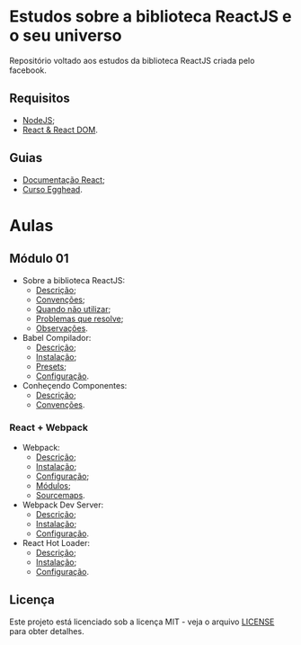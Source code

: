 # Estudos sobre a biblioteca ReactJS e o seu universo

Repositório voltado aos estudos da biblioteca ReactJS criada pelo facebook.

## Requisitos

* [NodeJS](https://nodejs.org/en);
* [React & React DOM](https://reactjs.org/docs/add-react-to-an-existing-app.html#installing-react).

## Guias

* [Documentação React](https://reactjs.org/docs);
* [Curso Egghead](https://egghead.io/courses/the-beginner-s-guide-to-reactjs).

# Aulas

## Módulo 01

* Sobre a biblioteca ReactJS:
  * [Descrição](lessons/m01/sobre-biblioteca-reactjs.md#descrição);
  * [Convenções](lessons/m01/sobre-biblioteca-reactjs.md#convenções);
  * [Quando não utilizar](lessons/m01/sobre-biblioteca-reactjs.md#quando-não-utilizar);
  * [Problemas que resolve](lessons/m01/sobre-biblioteca-reactjs.md#problemas-que-resolve);
  * [Observações](lessons/m01/sobre-biblioteca-reactjs.md#observações).
* Babel Compilador:
  * [Descrição](lessons/m01/babel-compilador.md#descrição);
  * [Instalação](lessons/m01/babel-compilador.md#instalação);
  * [Presets](lessons/m01/babel-compilador.md#presets);
  * [Configuração](lessons/m01/babel-compilador.md#configuração).
* Conheçendo Componentes:
  * [Descrição](lessons/m01/conhecendo-componentes.md#descrição);
  * [Convenções](lessons/m01/conhecendo-componentes.md#convenções).

### React + Webpack

* Webpack:
  * [Descrição](lessons/m01/webpack.md#descrição);
  * [Instalação](lessons/m01/webpack.md#instalação);
  * [Configuração](lessons/m01/webpack.md#configuração);
  * [Módulos](lessons/m01/webpack.md#módulos);
  * [Sourcemaps](lessons/m01/webpack.md#sourcemaps).
* Webpack Dev Server:
  * [Descrição](lessons/m01/webpack-dev-server.md#descrição);
  * [Instalação](lessons/m01/webpack-dev-server.md#instalação);
  * [Configuração](lessons/m01/webpack-dev-server.md#configuração).
* React Hot Loader:
  * [Descrição](lessons/m01/react-hot-loader.md#descrição);
  * [Instalação](lessons/m01/react-hot-loader.md#instalação);
  * [Configuração](lessons/m01/react-hot-loader.md#configuração).

## Licença

Este projeto está licenciado sob a licença MIT - veja o arquivo [LICENSE](LICENSE) para obter detalhes.
